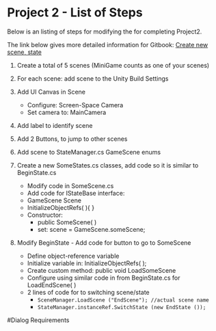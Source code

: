 # Project 2 - List of Steps

Below is an listing of steps for modifying the for completing Project2.

The link below gives more detailed information for Gitbook: [Create new scene, state](/project-2-create-new-scene-and-state.md)

1. Create a total of 5 scenes (MiniGame counts as one of your scenes)

2. For each scene: add scene to the Unity Build Settings

3. Add UI Canvas in Scene

   * Configure: Screen-Space Camera
   * Set camera to: MainCamera

4. Add label to identify scene

5. Add 2 Buttons, to jump to other scenes

6. Add scene to StateManager.cs GameScene enums

7. Create a new SomeStates.cs classes, add code so it is similar to BeginState.cs

   * Modify code in SomeScene.cs
   * Add code for IStateBase interface:
   * GameScene Scene
   * InitializeObjectRefs\( \){ }
   * Constructor:
     * public SomeScene\( \)
     * set: scene = GameScene.someScene;

8. Modify BeginState - Add code for button to go to SomeScene

   * Define object-reference variable
   * Initialize variable in: InitializeObjectRefs\( \);
   * Create custom method: public void LoadSomeScene
   * Configure using similar code in from BeginState.cs for LoadEndScene\( \)
   * 2 lines of code for to switching scene/state 
     * `SceneManager.LoadScene ("EndScene"); //actual scene name`
     * `StateManager.instanceRef.SwitchState (new EndState ());` 


#Dialog Requirements